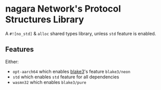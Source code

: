 # nagara Network's Protocol Structures Library

A `#![no_std]` & `alloc` shared types library, unless `std` feature is enabled.

## Features

Either:

- `opt-aarch64` which enables [blake3](https://crates.io/crates/blake3)'s feature `blake3/neon`
- `std` which enables `std` feature for all dependencies
- `wasmn32` which enables `blake3/pure`
